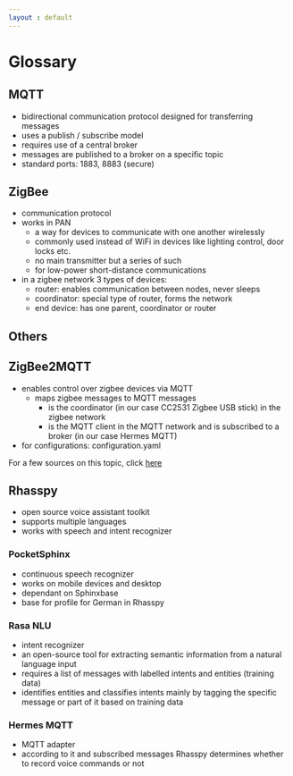 ```yaml
---
layout : default
---
```


# Glossary

## MQTT

- bidirectional communication protocol designed for transferring messages
- uses a publish / subscribe model
- requires use of a central broker
- messages are published to a broker on a specific topic  
- standard ports: 1883, 8883 (secure)

## ZigBee

- communication protocol
- works in PAN
  - a way for devices to communicate with one another wirelessly
  - commonly used instead of WiFi in devices like lighting control, door locks etc.
  - no main transmitter but a series of such
  - for low-power short-distance communications
- in a zigbee network 3 types of devices:
  - router: enables communication between nodes, never sleeps
  - coordinator: special type of router, forms the network
  - end device: has one parent, coordinator or router

## Others

## ZigBee2MQTT

- enables control over zigbee devices via MQTT
  - maps zigbee messages to MQTT messages
    - is the coordinator (in our case CC2531 Zigbee USB stick) in the zigbee network
    - is the MQTT client in the MQTT network and is subscribed to a broker (in our case Hermes MQTT)
- for configurations: configuration.yaml

For a few sources on this topic, click [here](./sources.md#ZigBee2MQTT)


## Rhasspy

- open source voice assistant toolkit
- supports multiple languages
- works with speech and intent recognizer

### PocketSphinx

- continuous speech recognizer
- works on mobile devices and desktop
- dependant on Sphinxbase
- base for profile for German in Rhasspy

### Rasa NLU

- intent recognizer
- an open-source tool for extracting semantic information from a natural language input
- requires a list of messages with labelled intents and entities (training data)  
- identifies entities and classifies intents mainly by tagging the specific message or part of it based on training data

### Hermes MQTT

- MQTT adapter
- according to it and subscribed messages Rhasspy determines whether to record voice commands or not
